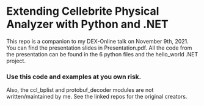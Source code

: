 # Extending Cellebrite Physical Analyzer with Python and .NET

This repo is a companion to my DEX-Online talk on November 9th, 2021. You can find the presentation slides in Presentation.pdf. All the code from the presentation can be found in the 6 python files and the hello_world .NET project.

### Use this code and examples at you own risk.

Also, the ccl_bplist and protobuf_decoder modules are not written/maintained by me. See the linked repos for the original creators.
